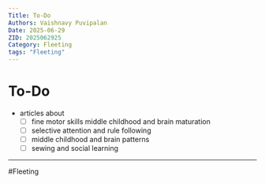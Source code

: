 ```yaml
---
Title: To-Do
Authors: Vaishnavy Puvipalan
Date: 2025-06-29
ZID: 2025062925
Category: Fleeting
tags: "Fleeting"
---
```

# To-Do

- articles about
    - [ ] fine motor skills middle childhood and brain maturation
    - [ ] selective attention and rule following
    - [ ] middle childhood and brain patterns
    - [ ] sewing and social learning 
---
  #Fleeting